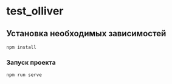 # test_olliver

## Установка необходимых зависимостей
```
npm install
```

### Запуск проекта
```
npm run serve
```
